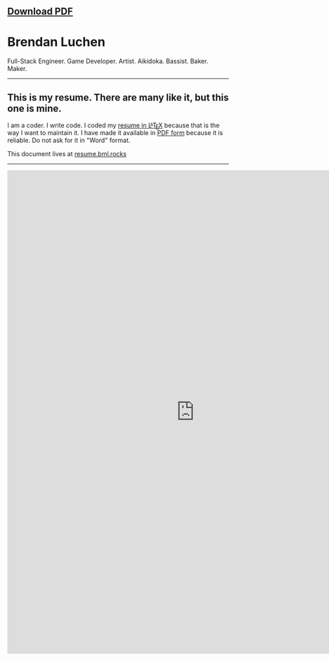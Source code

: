 ## [Download PDF][1]

# Brendan Luchen

Full-Stack Engineer. Game Developer. Artist. Aikidoka. Bassist. Baker. Maker.

--------

## This is my resume. There are many like it, but this one is mine.
I am a coder. I write code. I coded my [resume in L<span style="text-transform: uppercase; font-size: 70%; margin-left: -0.36em; vertical-align: 0.3em; line-height: 0; margin-right: -0.15em;">a</span>T<span style="text-transform: uppercase; margin-left: -0.1667em; vertical-align: -0.5ex; line-height: 0; margin-right: -0.125em;">e</span>X][LaTeX] because that is the way I want to maintain it. I have made it available in [PDF form][1] because it is reliable. Do not ask for it in "Word" format.

[1]: https://github.com/Cheezmeister/resume/raw/master/b_luchen_resume.pdf
[LaTeX]: https://github.com/Cheezmeister/resume/blob/master/b_luchen_resume.tex

This document lives at [resume.bml.rocks](http://resume.bml.rocks)

---


<embed
  src="https://github.com/Cheezmeister/resume/raw/master/b_luchen_resume.pdf"
  width="850"
  height="1100"
  type="application/pdf">
